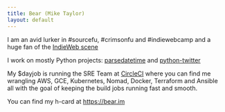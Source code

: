 ```yaml
---
title: Bear (Mike Taylor)
layout: default
---
```

I am an avid lurker in #sourcefu, #crimsonfu and #indiewebcamp and a huge fan of the [IndieWeb scene](http://indiewebcamp.com)

I work on mostly Python projects:  [parsedatetime](https://github.com/bear/parsedatetime) and [python-twitter](https://github.com/bear/python-twitter)

My $dayjob is running the SRE Team at [CircleCI](https://circleci.com) where you can find me wrangling AWS, GCE, Kubernetes, Nomad, Docker, Terraform and Ansible all with the goal of keeping the build jobs running fast and smooth.

You can find my h-card at <https://bear.im>
